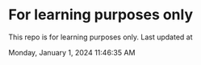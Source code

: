 # For learning purposes only
This repo is for learning purposes only.
Last updated at

Monday, January 1, 2024 11:46:35 AM


